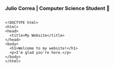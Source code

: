 ### Julio Correa | Computer Science Student 👋
<code>
&lt;!DOCTYPE html>
&lt;html>
&lt;head>
  &lt;title>My Website&lt;/title>
&lt;/head>
&lt;body>
  &lt;h1>Welcome to my website!&lt;/h1>
  &lt;p>I'm glad you're here.&lt;/p>
&lt;/body>
&lt;/html>
</code>
